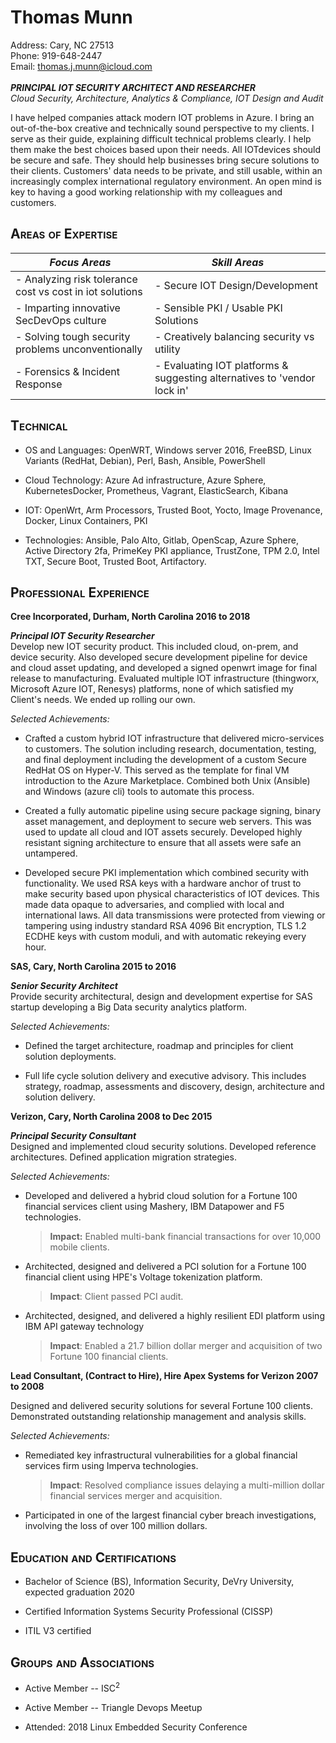 # Thomas Munn
Address: Cary, NC 27513 <br>
Phone: 919-648-2447<br>
Email: [thomas.j.munn@icloud.com](mailto:thomas.j.munn@iCloud.com)<br>
<br>***PRINCIPAL IOT SECURITY ARCHITECT AND RESEARCHER***<br>
*Cloud Security, Architecture, Analytics & Compliance, IOT Design and
Audit*

I have helped companies attack modern IOT problems in Azure. I bring an out-of-the-box creative and technically sound perspective to my clients. I serve as their guide, explaining difficult technical problems clearly. I help them make the best choices based upon their needs. All IOTdevices should be secure and safe. They should help businesses bring secure solutions to their clients. Customers' data needs to be private, and still usable, within an increasingly complex international
regulatory environment. An open mind is key to having a good working relationship with my colleagues and customers.

## <span style="font-variant:small-caps;">Areas of Expertise</span>

*Focus Areas* | *Skill Areas*                     
|-------------|------------
-   Analyzing risk tolerance cost vs cost in iot solutions   | -   Secure IOT Design/Development |
-   Imparting innovative SecDevOps culture | -  Sensible PKI / Usable PKI Solutions
-   Solving tough security problems unconventionally | - Creatively balancing security vs utility|
-   Forensics & Incident Response | - Evaluating IOT platforms & suggesting alternatives to 'vendor lock in'                                 


## <span style="font-variant:small-caps;">Technical</span>

-   OS and Languages: OpenWRT, Windows server 2016, FreeBSD, Linux Variants (RedHat, Debian), Perl, Bash, Ansible, PowerShell
-   Cloud Technology: Azure Ad infrastructure, Azure Sphere, KubernetesDocker, Prometheus, Vagrant, ElasticSearch, Kibana

-   IOT: OpenWrt, Arm Processors, Trusted Boot, Yocto, Image Provenance, Docker, Linux Containers, PKI

-   Technologies: Ansible, Palo Alto, Gitlab, OpenScap, Azure Sphere, Active Directory 2fa, PrimeKey PKI appliance, TrustZone, TPM 2.0, Intel TXT, Secure Boot, Trusted Boot, Artifactory.

## <span style="font-variant:small-caps;">Professional Experience</span>

**Cree Incorporated, Durham, North Carolina 2016 to 2018**

***Principal IOT Security Researcher***<br>
Develop new IOT security product. This included cloud, on-prem, and device security. Also developed secure development pipeline for device and cloud asset updating, and developed a signed openwrt image for final release to manufacturing. Evaluated multiple IOT infrastructure (thingworx, Microsoft Azure IOT, Renesys) platforms, none of which satisfied my Client's needs. We ended up rolling our own.

*Selected Achievements:*

-   Crafted a custom hybrid IOT infrastructure that delivered micro-services to customers. The solution including research, documentation, testing, and final deployment including the development of a custom Secure RedHat OS on Hyper-V. This served as the template for final VM introduction to the Azure Marketplace. Combined both Unix (Ansible) and Windows (azure cli) tools to automate this process.

-   Created a fully automatic pipeline using secure package signing, binary asset management, and deployment to secure web servers. This was used to update all cloud and IOT assets securely. Developed highly resistant signing architecture to ensure that all assets were safe an untampered.

-   Developed secure PKI implementation which combined security with functionality. We used RSA keys with a hardware anchor of trust to make security based upon physical characteristics of IOT devices. This made data opaque to adversaries, and complied with local and international laws. All data transmissions were protected from viewing or tampering using industry standard RSA 4096 Bit encryption, TLS 1.2 ECDHE keys with custom moduli, and with automatic rekeying every hour.

**SAS, Cary, North Carolina 2015 to 2016**

***Senior Security Architect***<br>
Provide security architectural, design and development expertise for
SAS startup developing a Big Data security analytics platform.

*Selected Achievements:*

-   Defined the target architecture, roadmap and principles for client solution deployments.

<!-- -->

-   Full life cycle solution delivery and executive advisory. This includes strategy, roadmap, assessments and discovery, design, architecture and solution delivery.

**Verizon, Cary, North Carolina 2008 to Dec 2015**

***Principal Security Consultant***<br>
Designed and implemented cloud security solutions. Developed reference architectures. Defined application migration strategies.

*Selected Achievements:*

-   Developed and delivered a hybrid cloud solution for a Fortune 100 financial services client using Mashery, IBM Datapower and F5 technologies. 
    >**Impact:** Enabled multi-bank financial transactions for over 10,000 mobile clients.

-   Architected, designed and delivered a PCI solution for a Fortune 100 financial client using HPE's Voltage tokenization platform.
    > **Impact**: Client passed PCI audit.

-   Architected, designed, and delivered a highly resilient EDI platform using IBM API gateway technology
    > **Impact**: Enabled a 21.7 billion dollar merger and acquisition of two Fortune 100 financial clients.

**Lead Consultant, (Contract to Hire), Hire Apex Systems for Verizon
2007 to 2008**

Designed and delivered security solutions for several Fortune 100 clients. Demonstrated outstanding relationship management and analysis skills.

*Selected Achievements:*

-   Remediated key infrastructural vulnerabilities for a global financial services firm using Imperva technologies.
    > **Impact**: Resolved compliance issues delaying a multi-million dollar financial services merger and acquisition.

-   Participated in one of the largest financial cyber breach investigations, involving the loss of over 100 million dollars.

## <span style="font-variant:small-caps;">Education and Certifications</span>

-   Bachelor of Science (BS), Information Security, DeVry University, expected graduation 2020

-   Certified Information Systems Security Professional (CISSP)

-   ITIL V3 certified

## <span style="font-variant:small-caps;">Groups and Associations</span>

-   Active Member -- ISC<sup>2</sup>

-   Active Member -- Triangle Devops Meetup

-   Attended: 2018 Linux Embedded Security Conference

